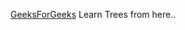 [GeeksForGeeks](https://www.geeksforgeeks.org/introduction-to-graphs-data-structure-and-algorithm-tutorials/) Learn Trees from here..
